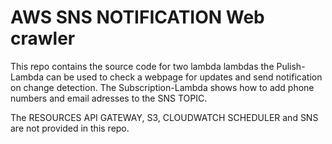 # AWS SNS NOTIFICATION Web crawler 
This repo contains the source code for two lambda lambdas
the Pulish-Lambda can be used to check a webpage for updates and send notification on change detection.
The Subscription-Lambda shows how to add phone numbers and email adresses to the SNS TOPIC.

The RESOURCES API GATEWAY, S3, CLOUDWATCH SCHEDULER and SNS are not provided in this repo.


